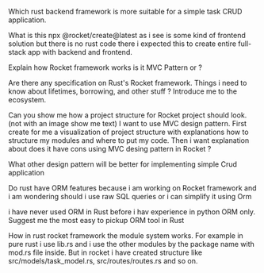 Which rust backend framework is more suitable for a simple task CRUD application.

What is this npx @rocket/create@latest as i see is some kind of frontend solution but there is no rust code there i expected this to create entire full-stack app with backend and frontend.

Explain how Rocket framework works is it MVC Pattern or ?

Are there any specification on Rust's Rocket framework. Things i need to know about lifetimes, borrowing, and other stuff ? Introduce me to the ecosystem.

Can you show me how a project structure for Rocket project should look.(not with an image show me text) I want to use MVC design pattern. First create for me a visualization of project structure with explanations how to structure my modules and where to put my code. Then i want explanation about does it have cons using MVC desing pattern in Rocket ?

What other design pattern will be better for implementing simple Crud application

Do rust have ORM features because i am working on Rocket framework and i am wondering should i use raw SQL queries or i can simplify it using Orm

i have never used ORM in Rust before i hav experience in python ORM only. Suggest me the most easy to pickup ORM tool in Rust 

How in rust rocket framework the module system works. For example in pure rust i use lib.rs and i use the other modules by the package name with mod.rs file inside. But in rocket i have created structure like src/models/task_model.rs, src/routes/routes.rs and so on.